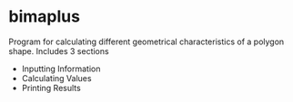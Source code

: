 # bimaplus

Program for calculating different geometrical characteristics of a polygon shape.
Includes 3 sections 
  * Inputting Information
  * Calculating Values  
  * Printing Results
